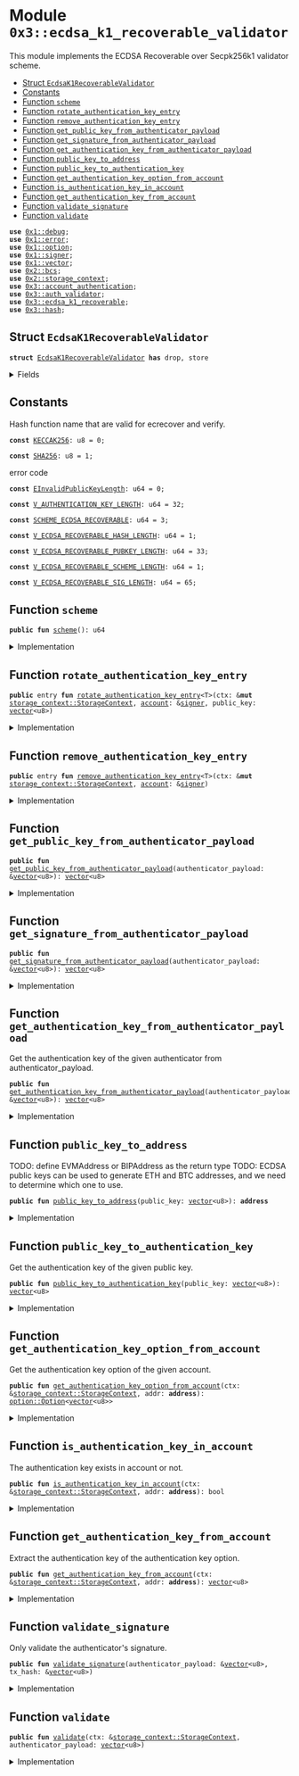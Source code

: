 
<a name="0x3_ecdsa_k1_recoverable_validator"></a>

# Module `0x3::ecdsa_k1_recoverable_validator`

This module implements the ECDSA Recoverable over Secpk256k1 validator scheme.


-  [Struct `EcdsaK1RecoverableValidator`](#0x3_ecdsa_k1_recoverable_validator_EcdsaK1RecoverableValidator)
-  [Constants](#@Constants_0)
-  [Function `scheme`](#0x3_ecdsa_k1_recoverable_validator_scheme)
-  [Function `rotate_authentication_key_entry`](#0x3_ecdsa_k1_recoverable_validator_rotate_authentication_key_entry)
-  [Function `remove_authentication_key_entry`](#0x3_ecdsa_k1_recoverable_validator_remove_authentication_key_entry)
-  [Function `get_public_key_from_authenticator_payload`](#0x3_ecdsa_k1_recoverable_validator_get_public_key_from_authenticator_payload)
-  [Function `get_signature_from_authenticator_payload`](#0x3_ecdsa_k1_recoverable_validator_get_signature_from_authenticator_payload)
-  [Function `get_authentication_key_from_authenticator_payload`](#0x3_ecdsa_k1_recoverable_validator_get_authentication_key_from_authenticator_payload)
-  [Function `public_key_to_address`](#0x3_ecdsa_k1_recoverable_validator_public_key_to_address)
-  [Function `public_key_to_authentication_key`](#0x3_ecdsa_k1_recoverable_validator_public_key_to_authentication_key)
-  [Function `get_authentication_key_option_from_account`](#0x3_ecdsa_k1_recoverable_validator_get_authentication_key_option_from_account)
-  [Function `is_authentication_key_in_account`](#0x3_ecdsa_k1_recoverable_validator_is_authentication_key_in_account)
-  [Function `get_authentication_key_from_account`](#0x3_ecdsa_k1_recoverable_validator_get_authentication_key_from_account)
-  [Function `validate_signature`](#0x3_ecdsa_k1_recoverable_validator_validate_signature)
-  [Function `validate`](#0x3_ecdsa_k1_recoverable_validator_validate)


<pre><code><b>use</b> <a href="">0x1::debug</a>;
<b>use</b> <a href="">0x1::error</a>;
<b>use</b> <a href="">0x1::option</a>;
<b>use</b> <a href="">0x1::signer</a>;
<b>use</b> <a href="">0x1::vector</a>;
<b>use</b> <a href="">0x2::bcs</a>;
<b>use</b> <a href="">0x2::storage_context</a>;
<b>use</b> <a href="account_authentication.md#0x3_account_authentication">0x3::account_authentication</a>;
<b>use</b> <a href="auth_validator.md#0x3_auth_validator">0x3::auth_validator</a>;
<b>use</b> <a href="ecdsa_k1_recoverable.md#0x3_ecdsa_k1_recoverable">0x3::ecdsa_k1_recoverable</a>;
<b>use</b> <a href="hash.md#0x3_hash">0x3::hash</a>;
</code></pre>



<a name="0x3_ecdsa_k1_recoverable_validator_EcdsaK1RecoverableValidator"></a>

## Struct `EcdsaK1RecoverableValidator`



<pre><code><b>struct</b> <a href="ecdsa_k1_recoverable_validator.md#0x3_ecdsa_k1_recoverable_validator_EcdsaK1RecoverableValidator">EcdsaK1RecoverableValidator</a> <b>has</b> drop, store
</code></pre>



<details>
<summary>Fields</summary>


<dl>
<dt>
<code>dummy_field: bool</code>
</dt>
<dd>

</dd>
</dl>


</details>

<a name="@Constants_0"></a>

## Constants


<a name="0x3_ecdsa_k1_recoverable_validator_KECCAK256"></a>

Hash function name that are valid for ecrecover and verify.


<pre><code><b>const</b> <a href="ecdsa_k1_recoverable_validator.md#0x3_ecdsa_k1_recoverable_validator_KECCAK256">KECCAK256</a>: u8 = 0;
</code></pre>



<a name="0x3_ecdsa_k1_recoverable_validator_SHA256"></a>



<pre><code><b>const</b> <a href="ecdsa_k1_recoverable_validator.md#0x3_ecdsa_k1_recoverable_validator_SHA256">SHA256</a>: u8 = 1;
</code></pre>



<a name="0x3_ecdsa_k1_recoverable_validator_EInvalidPublicKeyLength"></a>

error code


<pre><code><b>const</b> <a href="ecdsa_k1_recoverable_validator.md#0x3_ecdsa_k1_recoverable_validator_EInvalidPublicKeyLength">EInvalidPublicKeyLength</a>: u64 = 0;
</code></pre>



<a name="0x3_ecdsa_k1_recoverable_validator_V_AUTHENTICATION_KEY_LENGTH"></a>



<pre><code><b>const</b> <a href="ecdsa_k1_recoverable_validator.md#0x3_ecdsa_k1_recoverable_validator_V_AUTHENTICATION_KEY_LENGTH">V_AUTHENTICATION_KEY_LENGTH</a>: u64 = 32;
</code></pre>



<a name="0x3_ecdsa_k1_recoverable_validator_SCHEME_ECDSA_RECOVERABLE"></a>



<pre><code><b>const</b> <a href="ecdsa_k1_recoverable_validator.md#0x3_ecdsa_k1_recoverable_validator_SCHEME_ECDSA_RECOVERABLE">SCHEME_ECDSA_RECOVERABLE</a>: u64 = 3;
</code></pre>



<a name="0x3_ecdsa_k1_recoverable_validator_V_ECDSA_RECOVERABLE_HASH_LENGTH"></a>



<pre><code><b>const</b> <a href="ecdsa_k1_recoverable_validator.md#0x3_ecdsa_k1_recoverable_validator_V_ECDSA_RECOVERABLE_HASH_LENGTH">V_ECDSA_RECOVERABLE_HASH_LENGTH</a>: u64 = 1;
</code></pre>



<a name="0x3_ecdsa_k1_recoverable_validator_V_ECDSA_RECOVERABLE_PUBKEY_LENGTH"></a>



<pre><code><b>const</b> <a href="ecdsa_k1_recoverable_validator.md#0x3_ecdsa_k1_recoverable_validator_V_ECDSA_RECOVERABLE_PUBKEY_LENGTH">V_ECDSA_RECOVERABLE_PUBKEY_LENGTH</a>: u64 = 33;
</code></pre>



<a name="0x3_ecdsa_k1_recoverable_validator_V_ECDSA_RECOVERABLE_SCHEME_LENGTH"></a>



<pre><code><b>const</b> <a href="ecdsa_k1_recoverable_validator.md#0x3_ecdsa_k1_recoverable_validator_V_ECDSA_RECOVERABLE_SCHEME_LENGTH">V_ECDSA_RECOVERABLE_SCHEME_LENGTH</a>: u64 = 1;
</code></pre>



<a name="0x3_ecdsa_k1_recoverable_validator_V_ECDSA_RECOVERABLE_SIG_LENGTH"></a>



<pre><code><b>const</b> <a href="ecdsa_k1_recoverable_validator.md#0x3_ecdsa_k1_recoverable_validator_V_ECDSA_RECOVERABLE_SIG_LENGTH">V_ECDSA_RECOVERABLE_SIG_LENGTH</a>: u64 = 65;
</code></pre>



<a name="0x3_ecdsa_k1_recoverable_validator_scheme"></a>

## Function `scheme`



<pre><code><b>public</b> <b>fun</b> <a href="ecdsa_k1_recoverable_validator.md#0x3_ecdsa_k1_recoverable_validator_scheme">scheme</a>(): u64
</code></pre>



<details>
<summary>Implementation</summary>


<pre><code><b>public</b> <b>fun</b> <a href="ecdsa_k1_recoverable_validator.md#0x3_ecdsa_k1_recoverable_validator_scheme">scheme</a>(): u64 {
    <a href="ecdsa_k1_recoverable_validator.md#0x3_ecdsa_k1_recoverable_validator_SCHEME_ECDSA_RECOVERABLE">SCHEME_ECDSA_RECOVERABLE</a>
}
</code></pre>



</details>

<a name="0x3_ecdsa_k1_recoverable_validator_rotate_authentication_key_entry"></a>

## Function `rotate_authentication_key_entry`



<pre><code><b>public</b> entry <b>fun</b> <a href="ecdsa_k1_recoverable_validator.md#0x3_ecdsa_k1_recoverable_validator_rotate_authentication_key_entry">rotate_authentication_key_entry</a>&lt;T&gt;(ctx: &<b>mut</b> <a href="_StorageContext">storage_context::StorageContext</a>, <a href="account.md#0x3_account">account</a>: &<a href="">signer</a>, public_key: <a href="">vector</a>&lt;u8&gt;)
</code></pre>



<details>
<summary>Implementation</summary>


<pre><code><b>public</b> entry <b>fun</b> <a href="ecdsa_k1_recoverable_validator.md#0x3_ecdsa_k1_recoverable_validator_rotate_authentication_key_entry">rotate_authentication_key_entry</a>&lt;T&gt;(
    ctx: &<b>mut</b> StorageContext,
    <a href="account.md#0x3_account">account</a>: &<a href="">signer</a>,
    public_key: <a href="">vector</a>&lt;u8&gt;
) {
    // compare newly passed <b>public</b> key <b>with</b> ecdsa recoverable <b>public</b> key length <b>to</b> ensure it's compatible
    <b>assert</b>!(
        <a href="_length">vector::length</a>(&public_key) == <a href="ecdsa_k1_recoverable_validator.md#0x3_ecdsa_k1_recoverable_validator_V_ECDSA_RECOVERABLE_PUBKEY_LENGTH">V_ECDSA_RECOVERABLE_PUBKEY_LENGTH</a>,
        <a href="_invalid_argument">error::invalid_argument</a>(<a href="ecdsa_k1_recoverable_validator.md#0x3_ecdsa_k1_recoverable_validator_EInvalidPublicKeyLength">EInvalidPublicKeyLength</a>)
    );

    // User can rotate the authentication key arbitrarily, so we do not need <b>to</b> check the new <b>public</b> key <b>with</b> the <a href="account.md#0x3_account">account</a> <b>address</b>.
    <b>let</b> authentication_key = <a href="ecdsa_k1_recoverable_validator.md#0x3_ecdsa_k1_recoverable_validator_public_key_to_authentication_key">public_key_to_authentication_key</a>(public_key);
    <b>let</b> account_addr = <a href="_address_of">signer::address_of</a>(<a href="account.md#0x3_account">account</a>);
    <a href="ecdsa_k1_recoverable_validator.md#0x3_ecdsa_k1_recoverable_validator_rotate_authentication_key">rotate_authentication_key</a>(ctx, account_addr, authentication_key);
}
</code></pre>



</details>

<a name="0x3_ecdsa_k1_recoverable_validator_remove_authentication_key_entry"></a>

## Function `remove_authentication_key_entry`



<pre><code><b>public</b> entry <b>fun</b> <a href="ecdsa_k1_recoverable_validator.md#0x3_ecdsa_k1_recoverable_validator_remove_authentication_key_entry">remove_authentication_key_entry</a>&lt;T&gt;(ctx: &<b>mut</b> <a href="_StorageContext">storage_context::StorageContext</a>, <a href="account.md#0x3_account">account</a>: &<a href="">signer</a>)
</code></pre>



<details>
<summary>Implementation</summary>


<pre><code><b>public</b> entry <b>fun</b> <a href="ecdsa_k1_recoverable_validator.md#0x3_ecdsa_k1_recoverable_validator_remove_authentication_key_entry">remove_authentication_key_entry</a>&lt;T&gt;(ctx: &<b>mut</b> StorageContext, <a href="account.md#0x3_account">account</a>: &<a href="">signer</a>) {
    <a href="account_authentication.md#0x3_account_authentication_remove_authentication_key">account_authentication::remove_authentication_key</a>&lt;<a href="ecdsa_k1_recoverable_validator.md#0x3_ecdsa_k1_recoverable_validator_EcdsaK1RecoverableValidator">EcdsaK1RecoverableValidator</a>&gt;(ctx, <a href="_address_of">signer::address_of</a>(<a href="account.md#0x3_account">account</a>));
}
</code></pre>



</details>

<a name="0x3_ecdsa_k1_recoverable_validator_get_public_key_from_authenticator_payload"></a>

## Function `get_public_key_from_authenticator_payload`



<pre><code><b>public</b> <b>fun</b> <a href="ecdsa_k1_recoverable_validator.md#0x3_ecdsa_k1_recoverable_validator_get_public_key_from_authenticator_payload">get_public_key_from_authenticator_payload</a>(authenticator_payload: &<a href="">vector</a>&lt;u8&gt;): <a href="">vector</a>&lt;u8&gt;
</code></pre>



<details>
<summary>Implementation</summary>


<pre><code><b>public</b> <b>fun</b> <a href="ecdsa_k1_recoverable_validator.md#0x3_ecdsa_k1_recoverable_validator_get_public_key_from_authenticator_payload">get_public_key_from_authenticator_payload</a>(authenticator_payload: &<a href="">vector</a>&lt;u8&gt;): <a href="">vector</a>&lt;u8&gt; {
    <b>let</b> public_key = <a href="_empty">vector::empty</a>&lt;u8&gt;();
    <b>let</b> i = <a href="ecdsa_k1_recoverable_validator.md#0x3_ecdsa_k1_recoverable_validator_V_ECDSA_RECOVERABLE_SCHEME_LENGTH">V_ECDSA_RECOVERABLE_SCHEME_LENGTH</a> + <a href="ecdsa_k1_recoverable_validator.md#0x3_ecdsa_k1_recoverable_validator_V_ECDSA_RECOVERABLE_SIG_LENGTH">V_ECDSA_RECOVERABLE_SIG_LENGTH</a>;
    <b>while</b> (i &lt; <a href="ecdsa_k1_recoverable_validator.md#0x3_ecdsa_k1_recoverable_validator_V_ECDSA_RECOVERABLE_SCHEME_LENGTH">V_ECDSA_RECOVERABLE_SCHEME_LENGTH</a> + <a href="ecdsa_k1_recoverable_validator.md#0x3_ecdsa_k1_recoverable_validator_V_ECDSA_RECOVERABLE_SIG_LENGTH">V_ECDSA_RECOVERABLE_SIG_LENGTH</a> + <a href="ecdsa_k1_recoverable_validator.md#0x3_ecdsa_k1_recoverable_validator_V_ECDSA_RECOVERABLE_PUBKEY_LENGTH">V_ECDSA_RECOVERABLE_PUBKEY_LENGTH</a>) {
        <b>let</b> value = <a href="_borrow">vector::borrow</a>(authenticator_payload, i);
        <a href="_push_back">vector::push_back</a>(&<b>mut</b> public_key, *value);
        i = i + 1;
    };

    public_key
}
</code></pre>



</details>

<a name="0x3_ecdsa_k1_recoverable_validator_get_signature_from_authenticator_payload"></a>

## Function `get_signature_from_authenticator_payload`



<pre><code><b>public</b> <b>fun</b> <a href="ecdsa_k1_recoverable_validator.md#0x3_ecdsa_k1_recoverable_validator_get_signature_from_authenticator_payload">get_signature_from_authenticator_payload</a>(authenticator_payload: &<a href="">vector</a>&lt;u8&gt;): <a href="">vector</a>&lt;u8&gt;
</code></pre>



<details>
<summary>Implementation</summary>


<pre><code><b>public</b> <b>fun</b> <a href="ecdsa_k1_recoverable_validator.md#0x3_ecdsa_k1_recoverable_validator_get_signature_from_authenticator_payload">get_signature_from_authenticator_payload</a>(authenticator_payload: &<a href="">vector</a>&lt;u8&gt;): <a href="">vector</a>&lt;u8&gt; {
    <b>let</b> sign = <a href="_empty">vector::empty</a>&lt;u8&gt;();
    <b>let</b> i = <a href="ecdsa_k1_recoverable_validator.md#0x3_ecdsa_k1_recoverable_validator_V_ECDSA_RECOVERABLE_SCHEME_LENGTH">V_ECDSA_RECOVERABLE_SCHEME_LENGTH</a>;
    <b>while</b> (i &lt; <a href="ecdsa_k1_recoverable_validator.md#0x3_ecdsa_k1_recoverable_validator_V_ECDSA_RECOVERABLE_SIG_LENGTH">V_ECDSA_RECOVERABLE_SIG_LENGTH</a> + 1) {
        <b>let</b> value = <a href="_borrow">vector::borrow</a>(authenticator_payload, i);
        <a href="_push_back">vector::push_back</a>(&<b>mut</b> sign, *value);
        i = i + 1;
    };

    sign
}
</code></pre>



</details>

<a name="0x3_ecdsa_k1_recoverable_validator_get_authentication_key_from_authenticator_payload"></a>

## Function `get_authentication_key_from_authenticator_payload`

Get the authentication key of the given authenticator from authenticator_payload.


<pre><code><b>public</b> <b>fun</b> <a href="ecdsa_k1_recoverable_validator.md#0x3_ecdsa_k1_recoverable_validator_get_authentication_key_from_authenticator_payload">get_authentication_key_from_authenticator_payload</a>(authenticator_payload: &<a href="">vector</a>&lt;u8&gt;): <a href="">vector</a>&lt;u8&gt;
</code></pre>



<details>
<summary>Implementation</summary>


<pre><code><b>public</b> <b>fun</b> <a href="ecdsa_k1_recoverable_validator.md#0x3_ecdsa_k1_recoverable_validator_get_authentication_key_from_authenticator_payload">get_authentication_key_from_authenticator_payload</a>(authenticator_payload: &<a href="">vector</a>&lt;u8&gt;): <a href="">vector</a>&lt;u8&gt; {
    <b>let</b> public_key = <a href="ecdsa_k1_recoverable_validator.md#0x3_ecdsa_k1_recoverable_validator_get_public_key_from_authenticator_payload">get_public_key_from_authenticator_payload</a>(authenticator_payload);
    <b>let</b> addr = <a href="ecdsa_k1_recoverable_validator.md#0x3_ecdsa_k1_recoverable_validator_public_key_to_address">public_key_to_address</a>(public_key);
    moveos_std::bcs::to_bytes(&addr)
}
</code></pre>



</details>

<a name="0x3_ecdsa_k1_recoverable_validator_public_key_to_address"></a>

## Function `public_key_to_address`

TODO: define EVMAddress or BIPAddress as the return type
TODO: ECDSA public keys can be used to generate ETH and BTC addresses, and we need to determine which one to use.


<pre><code><b>public</b> <b>fun</b> <a href="ecdsa_k1_recoverable_validator.md#0x3_ecdsa_k1_recoverable_validator_public_key_to_address">public_key_to_address</a>(public_key: <a href="">vector</a>&lt;u8&gt;): <b>address</b>
</code></pre>



<details>
<summary>Implementation</summary>


<pre><code><b>public</b> <b>fun</b> <a href="ecdsa_k1_recoverable_validator.md#0x3_ecdsa_k1_recoverable_validator_public_key_to_address">public_key_to_address</a>(public_key: <a href="">vector</a>&lt;u8&gt;): <b>address</b> {
    moveos_std::bcs::to_address(<a href="ecdsa_k1_recoverable_validator.md#0x3_ecdsa_k1_recoverable_validator_public_key_to_authentication_key">public_key_to_authentication_key</a>(public_key))
}
</code></pre>



</details>

<a name="0x3_ecdsa_k1_recoverable_validator_public_key_to_authentication_key"></a>

## Function `public_key_to_authentication_key`

Get the authentication key of the given public key.


<pre><code><b>public</b> <b>fun</b> <a href="ecdsa_k1_recoverable_validator.md#0x3_ecdsa_k1_recoverable_validator_public_key_to_authentication_key">public_key_to_authentication_key</a>(public_key: <a href="">vector</a>&lt;u8&gt;): <a href="">vector</a>&lt;u8&gt;
</code></pre>



<details>
<summary>Implementation</summary>


<pre><code><b>public</b> <b>fun</b> <a href="ecdsa_k1_recoverable_validator.md#0x3_ecdsa_k1_recoverable_validator_public_key_to_authentication_key">public_key_to_authentication_key</a>(public_key: <a href="">vector</a>&lt;u8&gt;): <a href="">vector</a>&lt;u8&gt; {
    <b>let</b> bytes = <a href="_singleton">vector::singleton</a>((<a href="ecdsa_k1_recoverable_validator.md#0x3_ecdsa_k1_recoverable_validator_SCHEME_ECDSA_RECOVERABLE">SCHEME_ECDSA_RECOVERABLE</a> <b>as</b> u8));
    <a href="_append">vector::append</a>(&<b>mut</b> bytes, public_key);
    hash::blake2b256(&bytes)
}
</code></pre>



</details>

<a name="0x3_ecdsa_k1_recoverable_validator_get_authentication_key_option_from_account"></a>

## Function `get_authentication_key_option_from_account`

Get the authentication key option of the given account.


<pre><code><b>public</b> <b>fun</b> <a href="ecdsa_k1_recoverable_validator.md#0x3_ecdsa_k1_recoverable_validator_get_authentication_key_option_from_account">get_authentication_key_option_from_account</a>(ctx: &<a href="_StorageContext">storage_context::StorageContext</a>, addr: <b>address</b>): <a href="_Option">option::Option</a>&lt;<a href="">vector</a>&lt;u8&gt;&gt;
</code></pre>



<details>
<summary>Implementation</summary>


<pre><code><b>public</b> <b>fun</b> <a href="ecdsa_k1_recoverable_validator.md#0x3_ecdsa_k1_recoverable_validator_get_authentication_key_option_from_account">get_authentication_key_option_from_account</a>(ctx: &StorageContext, addr: <b>address</b>): Option&lt;<a href="">vector</a>&lt;u8&gt;&gt; {
    <a href="account_authentication.md#0x3_account_authentication_get_authentication_key">account_authentication::get_authentication_key</a>&lt;<a href="ecdsa_k1_recoverable_validator.md#0x3_ecdsa_k1_recoverable_validator_EcdsaK1RecoverableValidator">EcdsaK1RecoverableValidator</a>&gt;(ctx, addr)
}
</code></pre>



</details>

<a name="0x3_ecdsa_k1_recoverable_validator_is_authentication_key_in_account"></a>

## Function `is_authentication_key_in_account`

The authentication key exists in account or not.


<pre><code><b>public</b> <b>fun</b> <a href="ecdsa_k1_recoverable_validator.md#0x3_ecdsa_k1_recoverable_validator_is_authentication_key_in_account">is_authentication_key_in_account</a>(ctx: &<a href="_StorageContext">storage_context::StorageContext</a>, addr: <b>address</b>): bool
</code></pre>



<details>
<summary>Implementation</summary>


<pre><code><b>public</b> <b>fun</b> <a href="ecdsa_k1_recoverable_validator.md#0x3_ecdsa_k1_recoverable_validator_is_authentication_key_in_account">is_authentication_key_in_account</a>(ctx: &StorageContext, addr: <b>address</b>): bool {
    <a href="_is_some">option::is_some</a>(&<a href="ecdsa_k1_recoverable_validator.md#0x3_ecdsa_k1_recoverable_validator_get_authentication_key_option_from_account">get_authentication_key_option_from_account</a>(ctx, addr))
}
</code></pre>



</details>

<a name="0x3_ecdsa_k1_recoverable_validator_get_authentication_key_from_account"></a>

## Function `get_authentication_key_from_account`

Extract the authentication key of the authentication key option.


<pre><code><b>public</b> <b>fun</b> <a href="ecdsa_k1_recoverable_validator.md#0x3_ecdsa_k1_recoverable_validator_get_authentication_key_from_account">get_authentication_key_from_account</a>(ctx: &<a href="_StorageContext">storage_context::StorageContext</a>, addr: <b>address</b>): <a href="">vector</a>&lt;u8&gt;
</code></pre>



<details>
<summary>Implementation</summary>


<pre><code><b>public</b> <b>fun</b> <a href="ecdsa_k1_recoverable_validator.md#0x3_ecdsa_k1_recoverable_validator_get_authentication_key_from_account">get_authentication_key_from_account</a>(ctx: &StorageContext, addr: <b>address</b>): <a href="">vector</a>&lt;u8&gt; {
    <a href="_extract">option::extract</a>(&<b>mut</b> <a href="ecdsa_k1_recoverable_validator.md#0x3_ecdsa_k1_recoverable_validator_get_authentication_key_option_from_account">get_authentication_key_option_from_account</a>(ctx, addr))
}
</code></pre>



</details>

<a name="0x3_ecdsa_k1_recoverable_validator_validate_signature"></a>

## Function `validate_signature`

Only validate the authenticator's signature.


<pre><code><b>public</b> <b>fun</b> <a href="ecdsa_k1_recoverable_validator.md#0x3_ecdsa_k1_recoverable_validator_validate_signature">validate_signature</a>(authenticator_payload: &<a href="">vector</a>&lt;u8&gt;, tx_hash: &<a href="">vector</a>&lt;u8&gt;)
</code></pre>



<details>
<summary>Implementation</summary>


<pre><code><b>public</b> <b>fun</b> <a href="ecdsa_k1_recoverable_validator.md#0x3_ecdsa_k1_recoverable_validator_validate_signature">validate_signature</a>(authenticator_payload: &<a href="">vector</a>&lt;u8&gt;, tx_hash: &<a href="">vector</a>&lt;u8&gt;) {
    <b>assert</b>!(
        <a href="ecdsa_k1_recoverable.md#0x3_ecdsa_k1_recoverable_verify">ecdsa_k1_recoverable::verify</a>(
            &<a href="ecdsa_k1_recoverable_validator.md#0x3_ecdsa_k1_recoverable_validator_get_signature_from_authenticator_payload">get_signature_from_authenticator_payload</a>(authenticator_payload),
            tx_hash,
            <a href="ecdsa_k1_recoverable_validator.md#0x3_ecdsa_k1_recoverable_validator_KECCAK256">KECCAK256</a>
        ),
        <a href="auth_validator.md#0x3_auth_validator_error_invalid_authenticator">auth_validator::error_invalid_authenticator</a>()
    );
}
</code></pre>



</details>

<a name="0x3_ecdsa_k1_recoverable_validator_validate"></a>

## Function `validate`



<pre><code><b>public</b> <b>fun</b> <a href="ecdsa_k1_recoverable_validator.md#0x3_ecdsa_k1_recoverable_validator_validate">validate</a>(ctx: &<a href="_StorageContext">storage_context::StorageContext</a>, authenticator_payload: <a href="">vector</a>&lt;u8&gt;)
</code></pre>



<details>
<summary>Implementation</summary>


<pre><code><b>public</b> <b>fun</b> <a href="ecdsa_k1_recoverable_validator.md#0x3_ecdsa_k1_recoverable_validator_validate">validate</a>(ctx: &StorageContext, authenticator_payload: <a href="">vector</a>&lt;u8&gt;) {
    <b>let</b> tx_hash = <a href="_tx_hash">storage_context::tx_hash</a>(ctx);
    <a href="ecdsa_k1_recoverable_validator.md#0x3_ecdsa_k1_recoverable_validator_validate_signature">validate_signature</a>(&authenticator_payload, &tx_hash);

    // TODO compare the auth_key from the payload <b>with</b> the auth_key from the <a href="account.md#0x3_account">account</a>
}
</code></pre>



</details>

